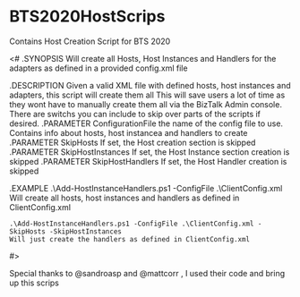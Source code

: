 # BTS2020HostScrips
Contains Host Creation Script for BTS 2020 

<# 
.SYNOPSIS 
    Will create all Hosts, Host Instances and Handlers for the adapters as defined in a provided config.xml file
    
.DESCRIPTION 
    Given a valid XML file with defined hosts, host instances and adapters, this script will create them all
    This will save users a lot of time as they wont have to manually create them all via the BizTalk 
    Admin console.
    There are switchs you can include to skip over parts of the scripts if desired.
.PARAMETER ConfigurationFile 
   the name of the config file to use. Contains info about hosts, host instancea and handlers to create  
.PARAMETER SkipHosts 
   If set, the Host creation section is skipped
.PARAMETER SkipHostInstances 
   If set, the Host Instance section creation is skipped
.PARAMETER SkipHostHandlers 
   If set, the Host Handler creation is skipped
     
.EXAMPLE 
    .\Add-HostInstanceHandlers.ps1 -ConfigFile .\ClientConfig.xml
    Will create all hosts, host instances and handlers as defined in ClientConfig.xml
    
    .\Add-HostInstanceHandlers.ps1 -ConfigFile .\ClientConfig.xml -SkipHosts -SkipHostInstances
    Will just create the handlers as defined in ClientConfig.xml
#> 

Special thanks to @sandroasp and @mattcorr , I used their code and bring up this scrips 
